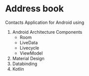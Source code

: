 # Address book
Contacts Application for Android using 
1. Android Architecture Components
    - Room
    - LiveData
    - Livecycle
    - ViewModel
2. Material Design
3. Databinding
4. Kotlin